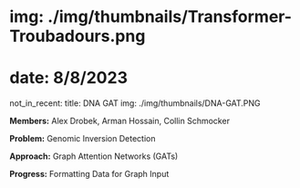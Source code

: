 # img: ./img/thumbnails/Transformer-Troubadours.png
# date: 8/8/2023
not_in_recent:
title: DNA GAT
img: ./img/thumbnails/DNA-GAT.PNG

**Members:** Alex Drobek, Arman Hossain, Collin Schmocker

**Problem:​** Genomic Inversion Detection​

**Approach:​** Graph Attention Networks (GATs)​

**Progress:​** Formatting Data for Graph Input​